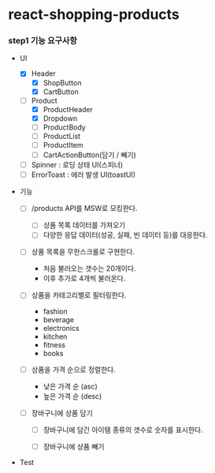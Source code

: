 # react-shopping-products

### step1 기능 요구사항

- UI

  - [x] Header
    - [x] ShopButton
    - [x] CartButton
  - [ ] Product
    - [x] ProductHeader
    - [x] Dropdown
    - [ ] ProductBody
    - [ ] ProductList
    - [ ] ProductItem
    - [ ] CartActionButton(담기 / 빼기)
  - [ ] Spinner : 로딩 상태 UI(스피너)
  - [ ] ErrorToast : 에러 발생 UI(toastUI)

- 기능

  - [ ] /products API를 MSW로 모킹한다.
    - [ ] 상품 목록 데이터를 가져오기
    - [ ] 다양한 응답 데이터(성공, 실패, 빈 데이터 등)를 대응한다.
  - [ ] 상품 목록을 무한스크롤로 구현한다.
    - 처음 불러오는 갯수는 20개이다.
    - 이후 추가로 4개씩 불러온다.
  - [ ] 상품을 카테고리별로 필터링한다.
    - fashion
    - beverage
    - electronics
    - kitchen
    - fitness
    - books
  - [ ] 상품을 가격 순으로 정렬한다.
    - 낮은 가격 순 (asc)
    - 높은 가격 순 (desc)
  - [ ] 장바구니에 상품 담기

    - [ ] 장바구니에 담긴 아이템 종류의 갯수로 숫자를 표시한다.

    - [ ] 장바구니에 상품 빼기

- Test
